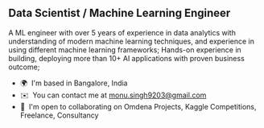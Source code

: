 Data Scientist / Machine Learning Engineer
------------------------------------------

A ML engineer with over 5 years of experience in data analytics with understanding of modern machine learning techniques, and experience in using different machine learning frameworks; Hands-on experience in building, deploying more than 10+ AI applications with proven business outcome;

* 🌍  I'm based in Bangalore, India
* ✉️  You can contact me at [monu.singh9203@gmail.com](mailto:monu.singh9203@gmail.com)
* 🤝  I'm open to collaborating on Omdena Projects, Kaggle Competitions, Freelance, Consultancy

<!---
MonuSingh16/MonuSingh16 is a ✨ special ✨ repository because its `README.md` (this file) appears on your GitHub profile.
You can click the Preview link to take a look at your changes.
--->
